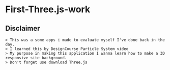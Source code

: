 # First-Three.js-work

## Disclaimer
    > This was a some apps i made to evaluate myself I've done back in the day.
    > I learned this by DesignCourse Particle System video
    > My purpose in making this application I wanna learn how to make a 3D responsive site background.
    > Don't forget use download Three.js

